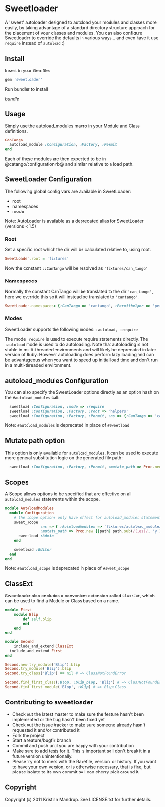 # Sweetloader

A 'sweet' autoloader designed to autoload your modules and classes more easily, by taking advantage of a standard directory structure approach for the placement of your classes and modules. You can also configure Sweetloader to override the defaults in various ways... and even have it use `require` instead of `autoload` :)

## Install

Insert in your Gemfile:

```ruby
gem 'sweetloader'
```

Run bundler to install

$bundle$

## Usage

Simply use the autoload_modules macro in your Module and Class definitions.

```ruby
CanTango
  autoload_module :Configuration, :Factory, :Permit
end
```

Each of these modules are then expected to be in @catango/configuration.rb@ and similar relative to a load path.

## SweetLoader Configuration

The following global config vars are available in SweetLoader:
* root
* namespaces
* mode

Note: AutoLoader is available as a deprecated alias for SweetLoader (versions < 1.5)

### Root

Set a specific root which the dir will be calculated relative to, using root.

```ruby
SweetLoader.root = 'fixtures'
```

Now the constant `::CanTango` will be resolved as `'fixtures/can_tango'`

### Namespaces

Normally the constant CanTango will be translated to the dir `'can_tango'`, here we override this so it will instead be translated to `'cantango'`.

```ruby
SweetLoader.namespaces= {:CanTango => 'cantango', :Permithelper => 'permit_helper'}
```

### Modes

SweetLoader supports the following modes: `:autoload, :require`

The mode `:require` is used to execute require statements directly. The `:autoload` mode is used to do autoloading. Note that autoloading is not stable in multi-threaded environments and will likely be deprecated in later version of Ruby. However autoloading does perform lazy loading and can be advantageous when you want to speed up initial load time and don't run in a multi-threaded environment.

## autoload_modules Configuration

You can also specify the SweetLoader options directly as an option hash on the `#autoload_modules` call:

```ruby
  sweetload :Configuration, :mode => :require
  sweetload :Configuration, :Factory, :root => 'helpers'
  sweetload :Configuration, :Factory, :Permit, :ns => {:CanTango => 'cantango'} # or use :namespaces
```

Note: `#autoload_modules` is deprecated in place of `#sweetload`

## Mutate path option

This option is only available for `autoload_modules`.  It can be used to execute more general substitution logic on the generated file path:

```ruby
  sweetload :Configuration, :Factory, :Permit, :mutate_path => Proc.new {|path| path.sub(/(ies)/, 'y') }
```

## Scopes

A Scope allows options to be specified that are effective on all `autoload_modules` statements within the scope.

```ruby
module AutoloadModules
  module Configuration
	# the scope options only have effect for autoload_modules statements within it!
    sweet_scope
				:ns => { :AutoloadModules => 'fixtures/autoload_modulez'},
				:mutate_path => Proc.new {|path| path.sub(/(ies)/, 'y') } do
      sweetload :Admin
    end
    
    sweetload :Editor
  end
end
```

Note: `#autoload_scope` is deprecated in place of `#sweet_scope`

## ClassExt

Sweetloader also encludes a convenient extension called `ClassExt`, which can be used to find a Module or Class based on a name.

```ruby
module First
	module Blip
		def self.blip
		end
	end
end

module Second
	include_and_extend ClassExt
  include_and_extend First
end

Second.new.try_module('Blip').blip
Second.try_module('Blip').blip
Second.try_class('Blip') == nil # => ClassNotFoundError

Second.find_first_class(:Blop, :blip_blop, 'Blip') # => ClassNotFoundError
Second.find_first_module('Blop', :blip) # => Blip:Class
```

## Contributing to sweetloader
 
* Check out the latest master to make sure the feature hasn't been implemented or the bug hasn't been fixed yet
* Check out the issue tracker to make sure someone already hasn't requested it and/or contributed it
* Fork the project
* Start a feature/bugfix branch
* Commit and push until you are happy with your contribution
* Make sure to add tests for it. This is important so I don't break it in a future version unintentionally.
* Please try not to mess with the Rakefile, version, or history. If you want to have your own version, or is otherwise necessary, that is fine, but please isolate to its own commit so I can cherry-pick around it.

## Copyright

Copyright (c) 2011 Kristian Mandrup. See LICENSE.txt for
further details.

